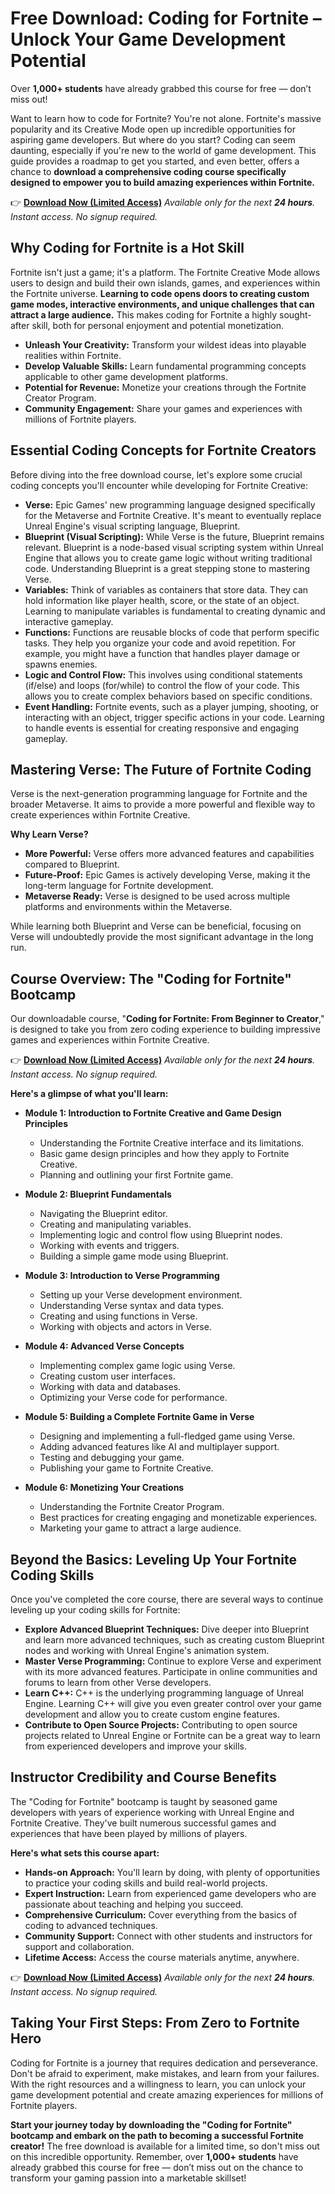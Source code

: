 # Free Download: Coding for Fortnite – Unlock Your Game Development Potential

Over **1,000+ students** have already grabbed this course for free — don’t miss out!

Want to learn how to code for Fortnite? You're not alone. Fortnite's massive popularity and its Creative Mode open up incredible opportunities for aspiring game developers. But where do you start? Coding can seem daunting, especially if you're new to the world of game development. This guide provides a roadmap to get you started, and even better, offers a chance to **download a comprehensive coding course specifically designed to empower you to build amazing experiences within Fortnite.**

👉 [**Download Now (Limited Access)**](https://udemywork.com/coding-for-fortnite)
_Available only for the next **24 hours**. Instant access. No signup required._

## Why Coding for Fortnite is a Hot Skill

Fortnite isn't just a game; it's a platform. The Fortnite Creative Mode allows users to design and build their own islands, games, and experiences within the Fortnite universe. **Learning to code opens doors to creating custom game modes, interactive environments, and unique challenges that can attract a large audience.** This makes coding for Fortnite a highly sought-after skill, both for personal enjoyment and potential monetization.

*   **Unleash Your Creativity:** Transform your wildest ideas into playable realities within Fortnite.
*   **Develop Valuable Skills:** Learn fundamental programming concepts applicable to other game development platforms.
*   **Potential for Revenue:** Monetize your creations through the Fortnite Creator Program.
*   **Community Engagement:** Share your games and experiences with millions of Fortnite players.

## Essential Coding Concepts for Fortnite Creators

Before diving into the free download course, let's explore some crucial coding concepts you'll encounter while developing for Fortnite Creative:

*   **Verse:** Epic Games' new programming language designed specifically for the Metaverse and Fortnite Creative. It's meant to eventually replace Unreal Engine's visual scripting language, Blueprint.
*   **Blueprint (Visual Scripting):** While Verse is the future, Blueprint remains relevant. Blueprint is a node-based visual scripting system within Unreal Engine that allows you to create game logic without writing traditional code. Understanding Blueprint is a great stepping stone to mastering Verse.
*   **Variables:** Think of variables as containers that store data. They can hold information like player health, score, or the state of an object. Learning to manipulate variables is fundamental to creating dynamic and interactive gameplay.
*   **Functions:** Functions are reusable blocks of code that perform specific tasks. They help you organize your code and avoid repetition. For example, you might have a function that handles player damage or spawns enemies.
*   **Logic and Control Flow:** This involves using conditional statements (if/else) and loops (for/while) to control the flow of your code. This allows you to create complex behaviors based on specific conditions.
*   **Event Handling:** Fortnite events, such as a player jumping, shooting, or interacting with an object, trigger specific actions in your code. Learning to handle events is essential for creating responsive and engaging gameplay.

## Mastering Verse: The Future of Fortnite Coding

Verse is the next-generation programming language for Fortnite and the broader Metaverse. It aims to provide a more powerful and flexible way to create experiences within Fortnite Creative.

**Why Learn Verse?**

*   **More Powerful:** Verse offers more advanced features and capabilities compared to Blueprint.
*   **Future-Proof:** Epic Games is actively developing Verse, making it the long-term language for Fortnite development.
*   **Metaverse Ready:** Verse is designed to be used across multiple platforms and environments within the Metaverse.

While learning both Blueprint and Verse can be beneficial, focusing on Verse will undoubtedly provide the most significant advantage in the long run.

## Course Overview: The "Coding for Fortnite" Bootcamp

Our downloadable course, "**Coding for Fortnite: From Beginner to Creator**," is designed to take you from zero coding experience to building impressive games and experiences within Fortnite Creative.

👉 [**Download Now (Limited Access)**](https://udemywork.com/coding-for-fortnite)
_Available only for the next **24 hours**. Instant access. No signup required._

**Here's a glimpse of what you'll learn:**

*   **Module 1: Introduction to Fortnite Creative and Game Design Principles**
    *   Understanding the Fortnite Creative interface and its limitations.
    *   Basic game design principles and how they apply to Fortnite Creative.
    *   Planning and outlining your first Fortnite game.

*   **Module 2: Blueprint Fundamentals**
    *   Navigating the Blueprint editor.
    *   Creating and manipulating variables.
    *   Implementing logic and control flow using Blueprint nodes.
    *   Working with events and triggers.
    *   Building a simple game mode using Blueprint.

*   **Module 3: Introduction to Verse Programming**
    *   Setting up your Verse development environment.
    *   Understanding Verse syntax and data types.
    *   Creating and using functions in Verse.
    *   Working with objects and actors in Verse.

*   **Module 4: Advanced Verse Concepts**
    *   Implementing complex game logic using Verse.
    *   Creating custom user interfaces.
    *   Working with data and databases.
    *   Optimizing your Verse code for performance.

*   **Module 5: Building a Complete Fortnite Game in Verse**
    *   Designing and implementing a full-fledged game using Verse.
    *   Adding advanced features like AI and multiplayer support.
    *   Testing and debugging your game.
    *   Publishing your game to Fortnite Creative.

*   **Module 6: Monetizing Your Creations**
    *   Understanding the Fortnite Creator Program.
    *   Best practices for creating engaging and monetizable experiences.
    *   Marketing your game to attract a large audience.

## Beyond the Basics: Leveling Up Your Fortnite Coding Skills

Once you've completed the core course, there are several ways to continue leveling up your coding skills for Fortnite:

*   **Explore Advanced Blueprint Techniques:** Dive deeper into Blueprint and learn more advanced techniques, such as creating custom Blueprint nodes and working with Unreal Engine's animation system.
*   **Master Verse Programming:** Continue to explore Verse and experiment with its more advanced features. Participate in online communities and forums to learn from other Verse developers.
*   **Learn C++:** C++ is the underlying programming language of Unreal Engine. Learning C++ will give you even greater control over your game development and allow you to create custom engine features.
*   **Contribute to Open Source Projects:** Contributing to open source projects related to Unreal Engine or Fortnite can be a great way to learn from experienced developers and improve your skills.

## Instructor Credibility and Course Benefits

The "Coding for Fortnite" bootcamp is taught by seasoned game developers with years of experience working with Unreal Engine and Fortnite Creative. They've built numerous successful games and experiences that have been played by millions of players.

**Here's what sets this course apart:**

*   **Hands-on Approach:** You'll learn by doing, with plenty of opportunities to practice your coding skills and build real-world projects.
*   **Expert Instruction:** Learn from experienced game developers who are passionate about teaching and helping you succeed.
*   **Comprehensive Curriculum:** Cover everything from the basics of coding to advanced techniques.
*   **Community Support:** Connect with other students and instructors for support and collaboration.
*   **Lifetime Access:** Access the course materials anytime, anywhere.

👉 [**Download Now (Limited Access)**](https://udemywork.com/coding-for-fortnite)
_Available only for the next **24 hours**. Instant access. No signup required._

## Taking Your First Steps: From Zero to Fortnite Hero

Coding for Fortnite is a journey that requires dedication and perseverance. Don't be afraid to experiment, make mistakes, and learn from your failures. With the right resources and a willingness to learn, you can unlock your game development potential and create amazing experiences for millions of Fortnite players.

**Start your journey today by downloading the "Coding for Fortnite" bootcamp and embark on the path to becoming a successful Fortnite creator!** The free download is available for a limited time, so don't miss out on this incredible opportunity. Remember, over **1,000+ students** have already grabbed this course for free — don’t miss out on the chance to transform your gaming passion into a marketable skillset!
